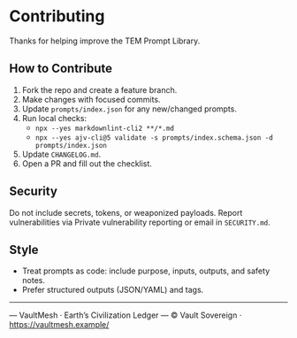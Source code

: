 # Contributing

Thanks for helping improve the TEM Prompt Library.

## How to Contribute
1. Fork the repo and create a feature branch.
2. Make changes with focused commits.
3. Update `prompts/index.json` for any new/changed prompts.
4. Run local checks:
   - `npx --yes markdownlint-cli2 **/*.md`
   - `npx --yes ajv-cli@5 validate -s prompts/index.schema.json -d prompts/index.json`
5. Update `CHANGELOG.md`.
6. Open a PR and fill out the checklist.

## Security
Do not include secrets, tokens, or weaponized payloads. Report vulnerabilities via Private vulnerability reporting or email in `SECURITY.md`.

## Style
- Treat prompts as code: include purpose, inputs, outputs, and safety notes.
- Prefer structured outputs (JSON/YAML) and tags.

---


— VaultMesh · Earth’s Civilization Ledger —
© Vault Sovereign · https://vaultmesh.example/

